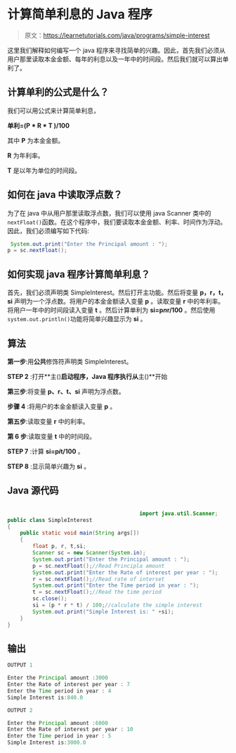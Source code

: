 # 计算简单利息的 Java 程序

> 原文：<https://learnetutorials.com/java/programs/simple-interest>

这里我们解释如何编写一个 java 程序来寻找简单的兴趣。因此，首先我们必须从用户那里读取本金金额、每年的利息以及一年中的时间段。然后我们就可以算出单利了。

## 计算单利的公式是什么？

我们可以用公式来计算简单利息，

**单利=(P * R * T )/100**

其中 **P** 为本金金额。

**R** 为年利率。

**T** 是以年为单位的时间段。

## 如何在 java 中读取浮点数？

为了在 java 中从用户那里读取浮点数，我们可以使用 java Scanner 类中的`nextFloat()`函数。在这个程序中，我们要读取本金金额、利率、时间作为浮动。因此，我们必须编写如下代码:

```java
 System.out.print("Enter the Principal amount : ");
p = sc.nextFloat(); 

```

## 如何实现 java 程序计算简单利息？

首先，我们必须声明类 SimpleInterest。然后打开主功能。然后将变量 **p，r，t，si** 声明为一个浮点数。将用户的本金金额读入变量 **p** 。读取变量 **r** 中的年利率。将用户一年中的时间段读入变量 **t** 。然后计算单利为 **si=p*n*r/100** 。然后使用`system.out.println()`功能将简单兴趣显示为 **si** 。

## 算法

**第一步**:用**公共**修饰符声明类 SimpleInterest。

**STEP 2** :打开**主()**启动程序，Java 程序执行从**主()**开始

**第三步**:将变量 **p、r、t、si** 声明为浮点数。

**步骤 4** :将用户的本金金额读入变量 **p** 。

**第五步**:读取变量 **r** 中的利率。

**第 6 步**:读取变量 **t** 中的时间段。

**STEP 7** :计算 **si=p*i*t/100** 。

**STEP 8** :显示简单兴趣为 **si** 。

## Java 源代码

```java

                                          import java.util.Scanner;
public class SimpleInterest
{
    public static void main(String args[]) 
    {
        float p, r, t,si;
        Scanner sc = new Scanner(System.in);
        System.out.print("Enter the Principal amount : ");
        p = sc.nextFloat();//Read Principla amount
        System.out.print("Enter the Rate of interest per year : ");
        r = sc.nextFloat();//Read rate of interset
        System.out.print("Enter the Time period in year : ");
        t = sc.nextFloat();//Read the time period
        sc.close();
        si = (p * r * t) / 100;//calculate the simple interest
        System.out.print("Simple Interest is: " +si);
    }
}

```

## 输出

```java
OUTPUT 1

Enter the Principal amount :3000
Enter the Rate of interest per year : 7
Enter the Time period in year : 4
Simple Interest is:840.0

OUTPUT 2

Enter the Principal amount :6000
Enter the Rate of interest per year : 10
Enter the Time period in year : 5
Simple Interest is:3000.0 
```